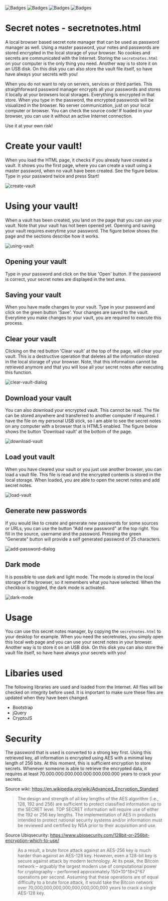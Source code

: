 ![Badges](https://img.shields.io/github/repo-size/macsnoeren/secretnotes)
![Badges](https://img.shields.io/github/last-commit/macsnoeren/secretnotes) 
![Badges](https://img.shields.io/github/stars/macsnoeren/secretnotes)
![Badges](https://img.shields.io/github/v/release/macsnoeren/secretnotes) 

# Secret notes - secretnotes.html
A local browser based secret note manager that can be used as password manager as well. Using a master password, your notes and passwords are stored encrypted in the local storage of your browser. No cookies and secrets are communicated with the Internet. Storing the ``secretnotes.html`` on your computer is the only thing you need. Another way is to store it on an USB disk. On this disk you can also store the vault file itself, so have have always your secrets with you!

When you do not want to rely on servers, services or third parties. This straigthforward password manager encrypts all your passwords and stores it locally at your browsers local storages. Everything is encrypted in that store. When you type in the password, the encrypted passwords will be visualized in the browser. No server communication, just on your local computer or browser. You can check the source code! If loaded in your browser, you can use it without an active Internet connection. 

Use it at your own risk!

# Create your vault!
When you load the HTML page, it checks if you already have created a vault. It shows you the first page, where you can create a vault using a master password, when no vault have been created. See the figure below. Type in your password twice and press Start!

![create-vault](images/create-vault.png)

# Using your vault!
When a vault has been created, you land on the page that you can use your vault. Note that your vault has not been opened yet. Opening and saving your vault requires everytime your password. The figure below shows the page and the sections describe how it works.

![using-vault](images/using-vault.png)

## Opening your vault
Type in your password and click on the blue 'Open' button. If the password is correct, your secret notes are displayed in the text area.

## Saving your vault
When you have made changes to your vault. Type in your password and click on the green button 'Save'. Your changes are saved to the vault. Everytime you make changes to your vault, you are required to execute this process.

## Clear your vault
Clicking on the red button 'Clear vault' at the top of the page, will clear your vault. This is a destructive operation that deletes all the information stored in the local storage of your browser. Note, that this information cannot be retrieved anymore and that you will lose all your secret notes after executing this function.

![clear-vault-dialog](images/clear-vault-dialog.png)

## Download your vault
You can also download your encrypted vault. This cannot be read. The file can be stored anywhere and transferred to another computer if required. I have the file on my personal USB stick, so I am able to see the secret notes on any computer with a browser that is HTML5 enabled. The figure below shows the button 'Download vault' at the bottom of the page.

![download-vault](images/download-vault.png)

## Load yout vault
When you have cleared your vault or you just use another browser, you can load a vault file. This file is read and the encrypted contents is stored in the local storage. When loaded, you are able to open the secret notes and add secret notes.

![load-vault](images/load-vault.png)

## Generate new passwords
If you would like to create and generate new passwords for some sources or URLs, you can use the button "Add new password" at the top right. You fill in the source, username and the password. Pressing the green "Generate" button will provide a self generated password of 25 characters.

![add-password-dialog](images/add-password-dialog.png)

## Dark mode
It is possible to use dark and light mode. The mode is stored in the local storage of the browser, so it remembers what you have selected. When the checkbox is toggled, the dark mode is activated.

![dark-mode](images/add-password.png)

# Usage
You can use this secret notes manager, by copying the ``secretnotes.html`` to your desktop for example. When you need the secretnotes, you simply open this local web page and you can use your secret notes in your browser. Another way is to store it on an USB disk. On this disk you can also store the vault file itself, so have have always your secrets with you!

# Libaries used
The following libraries are used and loaded from the Internet. All files will be checked on integrity before used. It is important to make sure these files are updated when they have been changed.
* Bootstrap
* jQuery
* CryptoJS

# Security
The password that is used is converted to a strong key first. Using this retrieved key, all information is encrypted using AES with a minimal key length of 256 bits. At this moment, this is sufficient encryption to store secrets. Whenever someone is able to retrieve the encrypted data, it requires at least 70.000.000.000.000.000.000.000.000 years to crack your secrets.

Source wiki: https://en.wikipedia.org/wiki/Advanced_Encryption_Standard
> The design and strength of all key lengths of the AES algorithm (i.e., 128, 192 and 256) are sufficient to protect classified information up to the SECRET level. TOP SECRET information will require use of either the 192 or 256 key lengths. The implementation of AES in products intended to protect national security systems and/or information must be reviewed and certified by NSA prior to their acquisition and use.

Source Ubiqsecurity: https://www.ubiqsecurity.com/128bit-or-256bit-encryption-which-to-use/
> As a result, a brute force attack against an AES-256 key is much harder than against an AES-128 key. However, even a 128-bit key is secure against attack by modern technology. At its peak, the Bitcoin network – arguably the largest modern use of computational power for cryptography – performed approximately 150*10^18≈2^67 operations per second. Assuming that these operations are of equal difficulty to a brute force attack, it would take the Bitcoin network over 70,000,000,000,000,000,000,000,000 years to crack a single AES-128 key.
